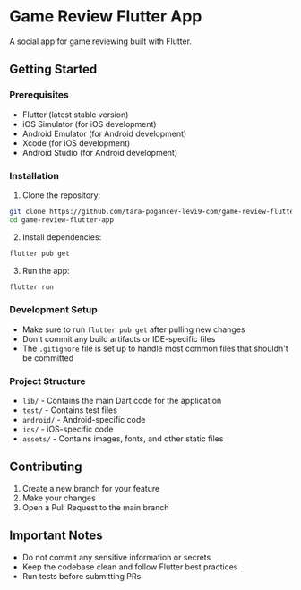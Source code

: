 # Game Review Flutter App

A social app for game reviewing built with Flutter.

## Getting Started

### Prerequisites
- Flutter (latest stable version)
- iOS Simulator (for iOS development)
- Android Emulator (for Android development)
- Xcode (for iOS development)
- Android Studio (for Android development)

### Installation

1. Clone the repository:
```bash
git clone https://github.com/tara-pogancev-levi9-com/game-review-flutter-app.git
cd game-review-flutter-app
```

2. Install dependencies:
```bash
flutter pub get
```

3. Run the app:
```bash
flutter run
```

### Development Setup
- Make sure to run `flutter pub get` after pulling new changes
- Don't commit any build artifacts or IDE-specific files
- The `.gitignore` file is set up to handle most common files that shouldn't be committed

### Project Structure
- `lib/` - Contains the main Dart code for the application
- `test/` - Contains test files
- `android/` - Android-specific code
- `ios/` - iOS-specific code
- `assets/` - Contains images, fonts, and other static files

## Contributing
1. Create a new branch for your feature
2. Make your changes
3. Open a Pull Request to the main branch

## Important Notes
- Do not commit any sensitive information or secrets
- Keep the codebase clean and follow Flutter best practices
- Run tests before submitting PRs
